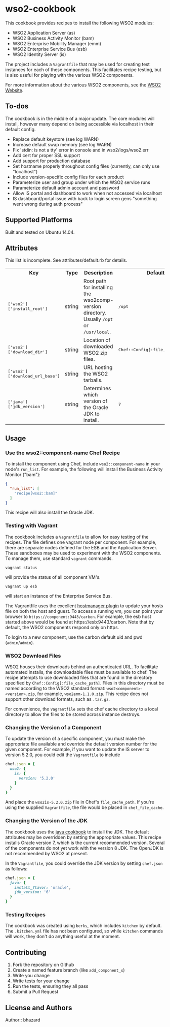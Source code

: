 # wso2-cookbook

This cookbook provides recipes to install the following WSO2 modules:

* WSO2 Application Server (as)
* WSO2 Business Activity Monitor (bam)
* WSO2 Enterprise Mobility Manager (emm)
* WSO2 Enterprise Service Bus (esb)
* WSO2 Identity Server (is)

The project includes a `Vagrantfile` that may be used for creating test instances
for each of these components.  This facilitates recipe testing, but is also
useful for playing with the various WSO2 components.

For more information about the various WSO2 components, see the [WSO2 Website](http://wso2.com/products/).

## To-dos

The cookbook is in the middle of a major update.  The core modules will install,
however many depend on being accessible via localhost in their default config.

* Replace default keystore (see log WARN)
* Increase default swap memory (see log WARN)
* Fix 'stdin: is not a tty' error in console and in wso2/logs/wso2.err
* Add cert for proper SSL support
* Add support for production database
* Set hostname properly throughout config files (currently, can only use "localhost")
* Include version-specific config files for each product
* Parameterize user and group under which the WSO2 service runs
* Parameterize default admin account and password
* Allow IS portal and dashboard to work when not accessed via localhost
* IS dashboard/portal issue with back to login screen gens "something went wrong during auth process"

## Supported Platforms

Built and tested on Ubuntu 14.04.

## Attributes

This list is incomplete.  See attributes/default.rb for details.

<table>
  <tr>
    <th>Key</th>
    <th>Type</th>
    <th>Description</th>
    <th>Default</th>
  </tr>
  <tr>
    <td><tt>['wso2']['install_root']</tt></td>
    <td>string</td>
    <td>Root path for installing the wso2comp-version directory.  Usually <code>/opt</code> or <code>/usr/local</code>.</td>
    <td><tt>/opt</tt></td>
  </tr>
  <tr>
    <td><tt>['wso2']['download_dir']</tt></td>
    <td>string</td>
    <td>Location of downloaded WSO2 zip files.</td>
    <td><tt>Chef::Config[:file_cache_path]</tt></td>
  </tr>
  <tr>
    <td><tt>['wso2']['download_url_base']</tt></td>
    <td>string</td>
    <td>URL hosting the WSO2 tarballs.</td>
    <td><tt></tt></td>
  </tr>
  <tr>
    <td><tt>['java']['jdk_version']</tt></td>
    <td>string</td>
    <td>Determines which version of the Oracle JDK to install.</td>
    <td><tt>7</tt></td>
  </tr>
</table>

## Usage

### Use the wso2::component-name Chef Recipe

To install the component using Chef, include `wso2::component-name` in your 
node's `run_list`.  For example, the following will install the Business 
Activity Monitor ("bam"):

```json
{
  "run_list": [
    "recipe[wso2::bam]"
  ]
}
```

This recipe will also install the Oracle JDK.

### Testing with Vagrant

The cookbook includes a `Vagrantfile` to allow for easy testing of the
recipes.  The file defines one vagrant node per component.  For example, there
are separate nodes defined for the ESB and the Application Server.  These 
sandboxes may be used to experiment with the WSO2 components.  To manage them,
use standard `vagrant` commands.

```
vagrant status
```

will provide the status of all component VM's.

```
vagrant up esb
```

will start an instance of the Enterprise Service Bus.

The Vagrantfile uses the excellent 
[hostmanager plugin](https://github.com/smdahlen/vagrant-hostmanager) to 
update your hosts file on both the host and guest.  To access a running vm, 
you can point your browser to `https://component:9443/carbon`.  For example, the 
esb host started above would be found at
https://esb:9443/carbon.  Note that by default, the WSO2 components respond only
on https.

To login to a new component, use the carbon default uid and pwd (`admin`/`admin`).

### WSO2 Download Files

WSO2 houses their downloads behind an authenticated URL.  To facilitate automated
installs, the downloadable files must be available to chef.  The recipe 
attempts to use downloaded files that are found in the directory
specified by `Chef::Config[:file_cache_path]`.
Files in this directory must be named according to the WSO2 standard format: `wso2<component>-<version>.zip`,
for example, `wso2emm-1.1.0.zip`.  This recipe does not support other download
formats, such as `.tar.gz`.  

For convenience, the `Vagrantfile` sets the chef cache directory to a local
directory to allow the files to be stored across instance destroys.

### Changing the Version of a Component

To update the version of a specific component, you must make the appropriate
file available and override the default version number for the given component.
For example, if you want to update the IS server to version 5.2.0, you could 
edit the `Vagrantfile` to include

```ruby
chef.json = {
  wso2: {
    is: {
      version: '5.2.0'
    }
  }
}
```

And place the `wso2is-5.2.0.zip` file in Chef's `file_cache_path`.  If you're using
the supplied `Vagrantfile`, the file would be placed in `chef_file_cache`.

### Changing the Version of the JDK

The cookbook uses the [java cookbook](https://supermarket.chef.io/cookbooks/java)
to install the JDK.  The default attributes may be overridden by setting the
appropriate values.  This recipe installs Oracle version 7, which is the current
recommended version.  Several of the components do not yet work with the version
8 JDK.  The OpenJDK is not recommended by WSO2 at present.

In the `Vagrantfile`, you could override the JDK version by setting `chef.json`
as follows:

```ruby
chef.json = {
  java: {
    install_flavor: 'oracle',
    jdk_version: '6'
  }
}
```

### Testing Recipes

The cookbook was created using `berks`, which includes `kitchen` by default.
The `.kitchen.yml` file has not been configured, so while `kitchen` commands
will work, they don't do anything useful at the moment.  

## Contributing

1. Fork the repository on Github
2. Create a named feature branch (like `add_component_x`)
3. Write you change
4. Write tests for your change
5. Run the tests, ensuring they all pass
6. Submit a Pull Request

## License and Authors

Author:: bhazard

